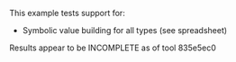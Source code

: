 This example tests support for:

* Symbolic value building for all types (see spreadsheet)

Results appear to be INCOMPLETE as of tool 835e5ec0
